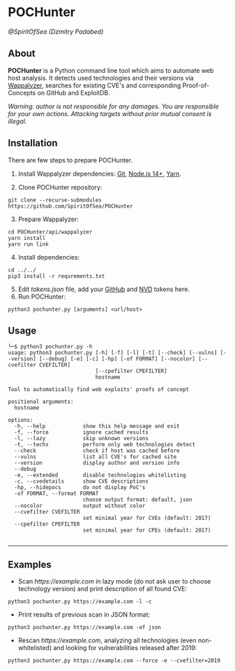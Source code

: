 # POCHunter
_@SpiritOfSea (Dzmitry Padabed)_

## About
**POCHunter** is a Python command line tool which aims to automate web host 
analysis. It detects used technologies and their versions via 
[Wappalyzer](https://github.com/wappalyzer/wappalyzer), searches for 
existing CVE's and corresponding Proof-of-Concepts on GitHub and ExploitDB.

_Warning: author is not responsible for any damages. You are responsible 
for your own actions. Attacking targets without prior mutual consent 
is illegal._

## Installation
There are few steps to prepare POCHunter.
1. Install Wappalyzer dependencies: [Git](https://git-scm.com/), 
[Node.js 14+](https://nodejs.org/), [Yarn](https://yarnpkg.com/).  

2. Clone POCHunter repository:
```
git clone --recurse-submodules https://github.com/SpiritOfSea/POCHunter
```

3. Prepare Wappalyzer:
```
cd POCHunter/api/wappalyzer
yarn install
yarn run link
```

4. Install dependencies:

```
cd ../../
pip3 install -r requrements.txt
```

5. Edit _tokens.json_ file, add your [GitHub](https://github.com/settings/tokens/) 
and [NVD](https://nvd.nist.gov/developers/api-key-requested) tokens here.
6. Run POCHunter:
```
python3 pochunter.py [arguments] <url/host>
```

## Usage
```
└─$ python3 pochunter.py -h                                                       
usage: python3 pochunter.py [-h] [-f] [-l] [-t] [--check] [--vulns] [--version] [--debug] [-e] [-c] [-hp] [-of FORMAT] [--nocolor] [--cvefilter CVEFILTER]
                            [--cpefilter CPEFILTER]
                            hostname

Tool to automatically find web exploits' proofs of concept

positional arguments:
  hostname

options:
  -h, --help            show this help message and exit
  -f, --force           ignore cached results
  -l, --lazy            skip unknown versions
  -t, --techs           perform only web technologies detect
  --check               check if host was cached before
  --vulns               list all CVE's for cached site
  --version             display author and version info
  --debug
  -e, --extended        disable technologies whitelisting
  -c, --cvedetails      show CVE descriptions
  -hp, --hidepocs       do not display PoC's
  -of FORMAT, --format FORMAT
                        choose output format: default, json
  --nocolor             output without color
  --cvefilter CVEFILTER
                        set minimal year for CVEs (default: 2017)
  --cpefilter CPEFILTER
                        set minimal year for CPEs (default: 2017)
                                                                  
```

-----
## Examples

- Scan _https://example.com_ in lazy mode 
(do not ask user to choose technology version) and print description of all
found CVE:

```
python3 pochunter.py https://example.com -l -c
```

- Print results of previous scan in JSON format:

```
python3 pochunter.py https://example.com -of json
```

- Rescan _https://example.com_, analyzing all technologies 
(even non-whitelisted) and looking for vulnerabilities released after 2019:

```
python3 pochunter.py https://example.com --force -e --cvefilter=2019
```
